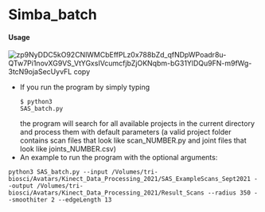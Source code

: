 # Simba_batch
#### Usage
![zp9NyDDC5kO92CNlWMCbEffPLz0x788bZd_qfNDpWPoadr8u-QTw7Pi1novXG9VS_VtYGxsIVcumcfjbZjOKNqbm-bG31YlDQu9FN-m9fWg-3tcN9ojaSecUyvFL copy](https://user-images.githubusercontent.com/71047773/162664557-138776ef-bfe0-4053-8274-b6ac32805ba2.jpg)

* If you run the program by simply typing <pre><code>$ python3 SAS_batch.py</code></pre> the program will search for all available projects in the current directory and process them with default parameters (a valid project folder contains scan files that look like scan_NUMBER.py and joint files that look like joints_NUMBER.csv)
* An example to run the program with the optional arguments: 
<pre><code>python3 SAS_batch.py --input /Volumes/tri-biosci/Avatars/Kinect_Data_Processing_2021/SAS_ExampleScans_Sept2021 --output /Volumes/tri-biosci/Avatars/Kinect_Data_Processing_2021/Result_Scans --radius 350 --smoothiter 2 --edgeLength 13
</code></pre>

